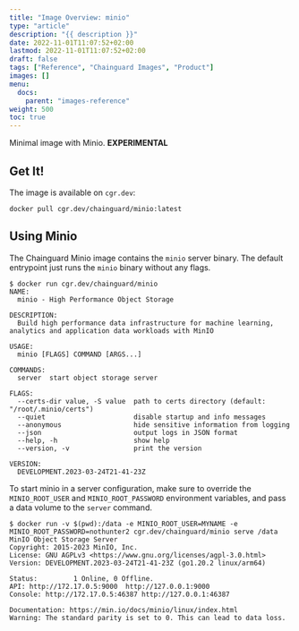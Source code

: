 ```yaml
---
title: "Image Overview: minio"
type: "article"
description: "{{ description }}"
date: 2022-11-01T11:07:52+02:00
lastmod: 2022-11-01T11:07:52+02:00
draft: false
tags: ["Reference", "Chainguard Images", "Product"]
images: []
menu:
  docs:
    parent: "images-reference"
weight: 500
toc: true
---
```




Minimal image with Minio. **EXPERIMENTAL**

## Get It!

The image is available on `cgr.dev`:

```
docker pull cgr.dev/chainguard/minio:latest
```

## Using Minio

The Chainguard Minio image contains the `minio` server binary.
The default entrypoint just runs the `minio` binary without any flags.

```shell
$ docker run cgr.dev/chainguard/minio
NAME:
  minio - High Performance Object Storage

DESCRIPTION:
  Build high performance data infrastructure for machine learning, analytics and application data workloads with MinIO

USAGE:
  minio [FLAGS] COMMAND [ARGS...]

COMMANDS:
  server  start object storage server

FLAGS:
  --certs-dir value, -S value  path to certs directory (default: "/root/.minio/certs")
  --quiet                      disable startup and info messages
  --anonymous                  hide sensitive information from logging
  --json                       output logs in JSON format
  --help, -h                   show help
  --version, -v                print the version

VERSION:
  DEVELOPMENT.2023-03-24T21-41-23Z
```

To start minio in a server configuration, make sure to override the `MINIO_ROOT_USER` and `MINIO_ROOT_PASSWORD` environment variables,
and pass a data volume to the `server` command.

```shell
$ docker run -v $(pwd):/data -e MINIO_ROOT_USER=MYNAME -e MINIO_ROOT_PASSWORD=nothunter2 cgr.dev/chainguard/minio serve /data
MinIO Object Storage Server
Copyright: 2015-2023 MinIO, Inc.
License: GNU AGPLv3 <https://www.gnu.org/licenses/agpl-3.0.html>
Version: DEVELOPMENT.2023-03-24T21-41-23Z (go1.20.2 linux/arm64)

Status:         1 Online, 0 Offline.
API: http://172.17.0.5:9000  http://127.0.0.1:9000
Console: http://172.17.0.5:46387 http://127.0.0.1:46387

Documentation: https://min.io/docs/minio/linux/index.html
Warning: The standard parity is set to 0. This can lead to data loss.
```

